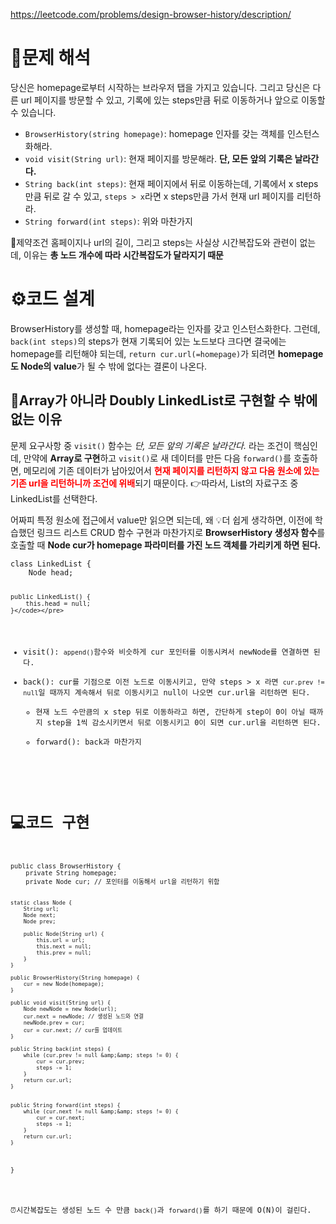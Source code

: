 <p><a href="https://leetcode.com/problems/design-browser-history/description/">https://leetcode.com/problems/design-browser-history/description/</a></p>
<h1 id="📜문제-해석">📜문제 해석</h1>
<p>당신은 homepage로부터 시작하는 브라우저 탭을 가지고 있습니다. 그리고 당신은 다른 url 페이지를 방문할 수 있고, 기록에 있는 steps만큼 뒤로 이동하거나 앞으로 이동할 수 있습니다.</p>
<ul>
<li><code>BrowserHistory(string homepage)</code>: homepage 인자를 갖는 객체를 인스턴스화해라.</li>
<li><code>void visit(String url)</code>: 현재 페이지를 방문해라. <strong>단, 모든 앞의 기록은 날라간다.</strong></li>
<li><code>String back(int steps)</code>: 현재 페이지에서 뒤로 이동하는데, 기록에서 x steps 만큼 뒤로 갈 수 있고, <code>steps &gt; x</code>라면 x steps만큼 가서 현재 url 페이지를 리턴하라.</li>
<li><code>String forward(int steps)</code>: 위와 마찬가지</li>
</ul>
<p>🚧제약조건
홈페이지나 url의 길이, 그리고 steps는 사실상 시간복잡도와 관련이 없는데, 이유는 <strong>총 노드 개수에 따라 시간복잡도가 달라지기 때문</strong></p>
<h1 id="⚙️코드-설계">⚙️코드 설계</h1>
<p>BrowserHistory를 생성할 때, homepage라는 인자를 갖고 인스턴스화한다. 그런데, <code>back(int steps)</code>의 steps가 현재 기록되어 있는 노드보다 크다면 결국에는 homepage를 리턴해야 되는데, <code>return cur.url(=homepage)</code>가 되려면 <strong>homepage도 Node의 value</strong>가 될 수 밖에 없다는 결론이 나온다.</p>
<h2 id="🤔array가-아니라-doubly-linkedlist로-구현할-수-밖에-없는-이유">🤔Array가 아니라 Doubly LinkedList로 구현할 수 밖에 없는 이유</h2>
<p>문제 요구사항 중 <code>visit()</code> 함수는 <em>단, 모든 앞의 기록은 날라간다.</em> 라는 조건이 핵심인데, 만약에 <strong>Array로 구현</strong>하고 <code>visit()</code>로 새 데이터를 만든 다음 <code>forward()</code>를 호출하면,
메모리에 기존 데이터가 남아있어서 <strong><span style="color: red;">현재 페이지를 리턴하지 않고  다음 원소에 있는 기존 url을 리턴하니까 조건에 위배</span></strong>되기 때문이다.
👉따라서, List의 자료구조 중 LinkedList를 선택한다.</p>
<p>어짜피 특정 원소에 접근에서 value만 읽으면 되는데, 왜 
💡더 쉽게 생각하면, 이전에 학습했던 링크드 리스트 CRUD 함수 구현과 마찬가지로 <strong>BrowserHistory 생성자 함수</strong>를 호출할 때 <strong>Node cur가 homepage 파라미터를 가진 노드 객체를 가리키게 하면 된다.</strong></p>
<pre><code class="language-java">class LinkedList {
    Node head;

    public LinkedList() {
        this.head = null;
    }</code></pre>
<ul>
<li>visit(): <code>append()</code>함수와 비슷하게 cur 포인터를 이동시켜서 newNode를 연결하면 된다.</li>
<li>back(): cur를 기점으로 이전 노드로 이동시키고, 만약 steps &gt; x 라면 <code>cur.prev != null</code>일 때까지 계속해서 뒤로 이동시키고 null이 나오면 cur.url을 리턴하면 된다.<ul>
<li>현재 노드 수만큼의 x step 뒤로 이동하라고 하면, 간단하게 step이 0이 아닐 때까지 step을 1씩 감소시키면서 뒤로 이동시키고 0이 되면 cur.url을 리턴하면 된다.</li>
<li>forward(): back과 마찬가지</li>
</ul>
</li>
</ul>
<h1 id="💻코드-구현">💻코드 구현</h1>
<pre><code class="language-java">public class BrowserHistory {
    private String homepage;
    private Node cur; // 포인터를 이동해서 url을 리턴하기 위함

    static class Node {
        String url;
        Node next;
        Node prev;

        public Node(String url) {
            this.url = url;
            this.next = null;
            this.prev = null;
        }
    }

    public BrowserHistory(String homepage) {
        cur = new Node(homepage);
    }

    public void visit(String url) {
        Node newNode = new Node(url);
        cur.next = newNode; // 생성된 노드와 연결
        newNode.prev = cur;
        cur = cur.next; // cur를 업데이트
    }

    public String back(int steps) {
        while (cur.prev != null &amp;&amp; steps != 0) {
            cur = cur.prev;
            steps -= 1;
        }
        return cur.url;
    }


    public String forward(int steps) {
        while (cur.next != null &amp;&amp; steps != 0) {
            cur = cur.next;
            steps -= 1;
        }
        return cur.url;
    }
}</code></pre>
<p>⏰시간복잡도는 생성된 노드 수 만큼 <code>back()</code>과 <code>forward()</code>를 하기 때문에 O(N)이 걸린다.</p>